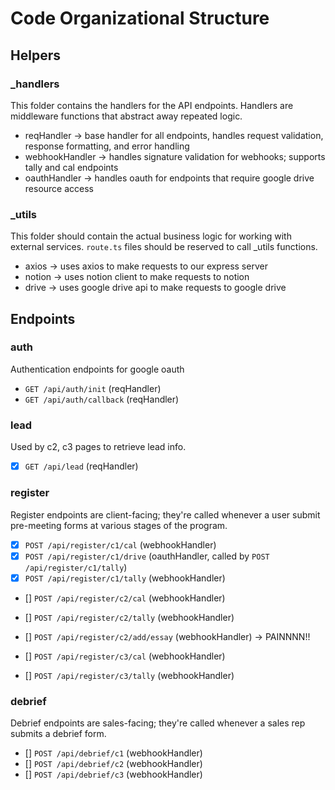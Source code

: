 # Code Organizational Structure

## Helpers

### \_handlers

This folder contains the handlers for the API endpoints. Handlers are middleware functions that abstract away repeated logic.

- reqHandler -> base handler for all endpoints, handles request validation, response formatting, and error handling
- webhookHandler -> handles signature validation for webhooks; supports tally and cal endpoints
- oauthHandler -> handles oauth for endpoints that require google drive resource access

### \_utils

This folder should contain the actual business logic for working with external services. `route.ts` files should be reserved to call \_utils functions.

- axios -> uses axios to make requests to our express server
- notion -> uses notion client to make requests to notion
- drive -> uses google drive api to make requests to google drive

## Endpoints

### auth

Authentication endpoints for google oauth

- `GET /api/auth/init` (reqHandler)
- `GET /api/auth/callback` (reqHandler)

### lead

Used by c2, c3 pages to retrieve lead info.

- [x] `GET /api/lead` (reqHandler)

### register

Register endpoints are client-facing; they're called whenever a user submit pre-meeting forms at various stages of the program.

- [x] `POST /api/register/c1/cal` (webhookHandler)
- [x] `POST /api/register/c1/drive` (oauthHandler, called by `POST /api/register/c1/tally`)
- [x] `POST /api/register/c1/tally` (webhookHandler)

- [] `POST /api/register/c2/cal` (webhookHandler)
- [] `POST /api/register/c2/tally` (webhookHandler)
- [] `POST /api/register/c2/add/essay` (webhookHandler) -> PAINNNN!!

- [] `POST /api/register/c3/cal` (webhookHandler)
- [] `POST /api/register/c3/tally` (webhookHandler)

### debrief

Debrief endpoints are sales-facing; they're called whenever a sales rep submits a debrief form.

- [] `POST /api/debrief/c1` (webhookHandler)
- [] `POST /api/debrief/c2` (webhookHandler)
- [] `POST /api/debrief/c3` (webhookHandler)
